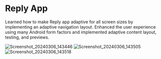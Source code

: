 Reply App 
=================================
Learned how to make Reply app adaptive for all screen sizes by implementing an adaptive navigation layout. 
Enhanced the user experience using many Android form factors and implemented adaptive content layout, testing, and previews.

![Screenshot_20240306_143446](https://github.com/NickSidiropoulos/Reply-App/assets/12250619/47049982-c0aa-46b8-b076-be020a90a73f)
![Screenshot_20240306_143505](https://github.com/NickSidiropoulos/Reply-App/assets/12250619/f9fe294e-1e61-49c9-a481-47a19b4e2407)
![Screenshot_20240306_143518](https://github.com/NickSidiropoulos/Reply-App/assets/12250619/49a29537-b839-4803-85de-1208591ab311)
